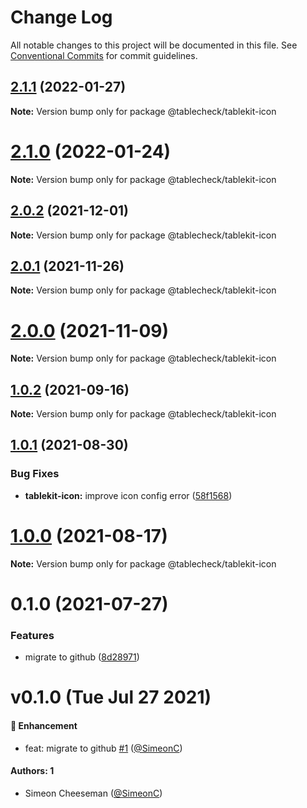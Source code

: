 # Change Log

All notable changes to this project will be documented in this file.
See [Conventional Commits](https://conventionalcommits.org) for commit guidelines.

## [2.1.1](https://github.com/tablecheck/tablekit/compare/@tablecheck/tablekit-icon@2.1.0...@tablecheck/tablekit-icon@2.1.1) (2022-01-27)

**Note:** Version bump only for package @tablecheck/tablekit-icon





# [2.1.0](https://github.com/tablecheck/tablekit/compare/@tablecheck/tablekit-icon@2.0.2...@tablecheck/tablekit-icon@2.1.0) (2022-01-24)

**Note:** Version bump only for package @tablecheck/tablekit-icon





## [2.0.2](https://github.com/tablecheck/tablekit/compare/@tablecheck/tablekit-icon@2.0.1...@tablecheck/tablekit-icon@2.0.2) (2021-12-01)

**Note:** Version bump only for package @tablecheck/tablekit-icon





## [2.0.1](https://github.com/tablecheck/tablekit/compare/@tablecheck/tablekit-icon@2.0.0...@tablecheck/tablekit-icon@2.0.1) (2021-11-26)

**Note:** Version bump only for package @tablecheck/tablekit-icon





# [2.0.0](https://github.com/tablecheck/tablekit/compare/@tablecheck/tablekit-icon@1.0.2...@tablecheck/tablekit-icon@2.0.0) (2021-11-09)

**Note:** Version bump only for package @tablecheck/tablekit-icon





## [1.0.2](https://github.com/tablecheck/tablekit/compare/@tablecheck/tablekit-icon@1.0.1...@tablecheck/tablekit-icon@1.0.2) (2021-09-16)

**Note:** Version bump only for package @tablecheck/tablekit-icon





## [1.0.1](https://github.com/tablecheck/tablekit/compare/@tablecheck/tablekit-icon@1.0.0...@tablecheck/tablekit-icon@1.0.1) (2021-08-30)


### Bug Fixes

* **tablekit-icon:** improve icon config error ([58f1568](https://github.com/tablecheck/tablekit/commit/58f1568bb75ce46014fe13c4d066e6dabaa24cea))





# [1.0.0](https://github.com/tablecheck/tablekit/compare/@tablecheck/tablekit-icon@0.1.0...@tablecheck/tablekit-icon@1.0.0) (2021-08-17)

**Note:** Version bump only for package @tablecheck/tablekit-icon





# 0.1.0 (2021-07-27)


### Features

* migrate to github ([8d28971](https://github.com/tablecheck/tablekit/commit/8d28971175010fcb2a3cd9c48a749e7af1bdc9f9))





# v0.1.0 (Tue Jul 27 2021)

#### 🚀 Enhancement

- feat: migrate to github [#1](https://github.com/tablecheck/tablekit/pull/1) ([@SimeonC](https://github.com/SimeonC))

#### Authors: 1

- Simeon Cheeseman ([@SimeonC](https://github.com/SimeonC))
